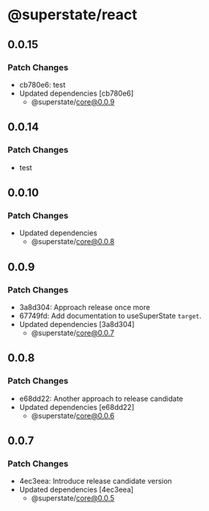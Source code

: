 # @superstate/react

## 0.0.15

### Patch Changes

- cb780e6: test
- Updated dependencies [cb780e6]
  - @superstate/core@0.0.9

## 0.0.14

### Patch Changes

- test

## 0.0.10

### Patch Changes

- Updated dependencies
  - @superstate/core@0.0.8

## 0.0.9

### Patch Changes

- 3a8d304: Approach release once more
- 67749fd: Add documentation to useSuperState `target`.
- Updated dependencies [3a8d304]
  - @superstate/core@0.0.7

## 0.0.8

### Patch Changes

- e68dd22: Another approach to release candidate
- Updated dependencies [e68dd22]
  - @superstate/core@0.0.6

## 0.0.7

### Patch Changes

- 4ec3eea: Introduce release candidate version
- Updated dependencies [4ec3eea]
  - @superstate/core@0.0.5
